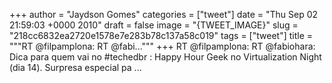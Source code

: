 
+++
author = "Jaydson Gomes"
categories = ["tweet"]
date = "Thu Sep 02 21:59:03 +0000 2010"
draft = false
image = "{TWEET_IMAGE}"
slug = "218cc6832ea2720e1578e7e283b78c137a58c019"
tags = ["tweet"]
title = """RT @filpamplona: RT @fabi..."""
+++
RT @filpamplona: RT @fabiohara: Dica para quem vai no #techedbr : Happy Hour Geek no Virtualization Night (dia 14). Surpresa especial pa ...
